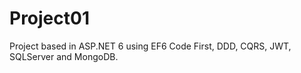 # Project01
Project based in ASP.NET 6 using EF6 Code First, DDD, CQRS, JWT, SQLServer and MongoDB.
